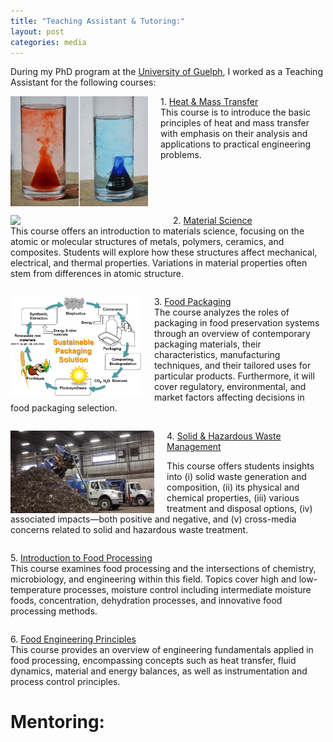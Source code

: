 ```yaml
---
title: "Teaching Assistant & Tutoring:"
layout: post
categories: media
---
```


During my PhD program at the [University of Guelph](https://www.uoguelph.ca/), I worked as a Teaching Assistant for the following courses:

<div>
    <img align="left" width="220" src="/File/Density.png" style="margin-right: 20px;">
    <p>1. <a href="https://www.uoguelph.ca/engineering/system/files/3430_3.pdf">Heat & Mass Transfer</a><br>
    This course is to introduce the basic principles of heat and mass transfer with emphasis on their analysis and applications to practical engineering problems.</p>
 </div>

<div style="clear:both;"></div>

 <div>   
<img align="left" width="240" src="/File/Picture3.png" style="margin-right: 20px;">
<p>2. <a href="https://www.uoguelph.ca/engineering/course-outlines/material-science-engg2120">Material Science</a><br>      
This course offers an introduction to materials science, focusing on the atomic or molecular structures of metals, polymers, ceramics, and composites. Students will explore how these structures affect mechanical, electrical, and thermal properties. Variations in material properties often stem from differences in atomic structure.</p>
 </div>

<div style="clear:both;"></div>

 <div>  
 <img align="left" width="210" src="/File/Packaging mat.PNG" style="margin-right: 20px;">
 
<p>3. <a href="https://www.uoguelph.ca/engineering/course-outlines/material-science-engg2120">Food Packaging</a><br>
The course analyzes the roles of packaging in food preservation systems through an overview of contemporary packaging materials, their characteristics, manufacturing techniques, and their tailored uses for particular products. Furthermore, it will cover regulatory, environmental, and market factors affecting decisions in food packaging selection.</p>
</div>

<div style="clear:both;"></div>

<div>
<img align="left" width="230" src="/File/Guelph.png" style="margin-right: 20px;">
    
<p>4. <a href="https://www.uoguelph.ca/engineering/system/files/4340.pdf">Solid & Hazardous Waste Management</a><br>

This course offers students insights into (i) solid waste generation and composition, (ii) its physical and chemical properties, (iii) various treatment and disposal options, (iv) associated impacts—both positive and negative, and (v) cross-media concerns related to solid and hazardous waste treatment.</p> 
</div>

<div style="clear:both;"></div>

<div>
<p> 5. <a href="https://courses.opened.uoguelph.ca/search/publicCourseSearchDetails.do?method=load&courseId=18748">Introduction to Food Processing</a><br>
This course examines food processing and the intersections of chemistry, microbiology, and engineering within this field. Topics cover high and low-temperature processes, moisture control including intermediate moisture foods, concentration, dehydration processes, and innovative food processing methods.</p> 
</div>

<div style="clear:both;"></div>

<div>
<p> 6. <a href="https://www.uoguelph.ca/registrar/calendars/undergraduate/2020-2021/courses/food2620.shtml">Food Engineering Principles</a><br> 
This course provides an overview of engineering fundamentals applied in food processing, encompassing concepts such as heat transfer, fluid dynamics, material and energy balances, as well as instrumentation and process control principles.</p> 
<div>

# Mentoring:









